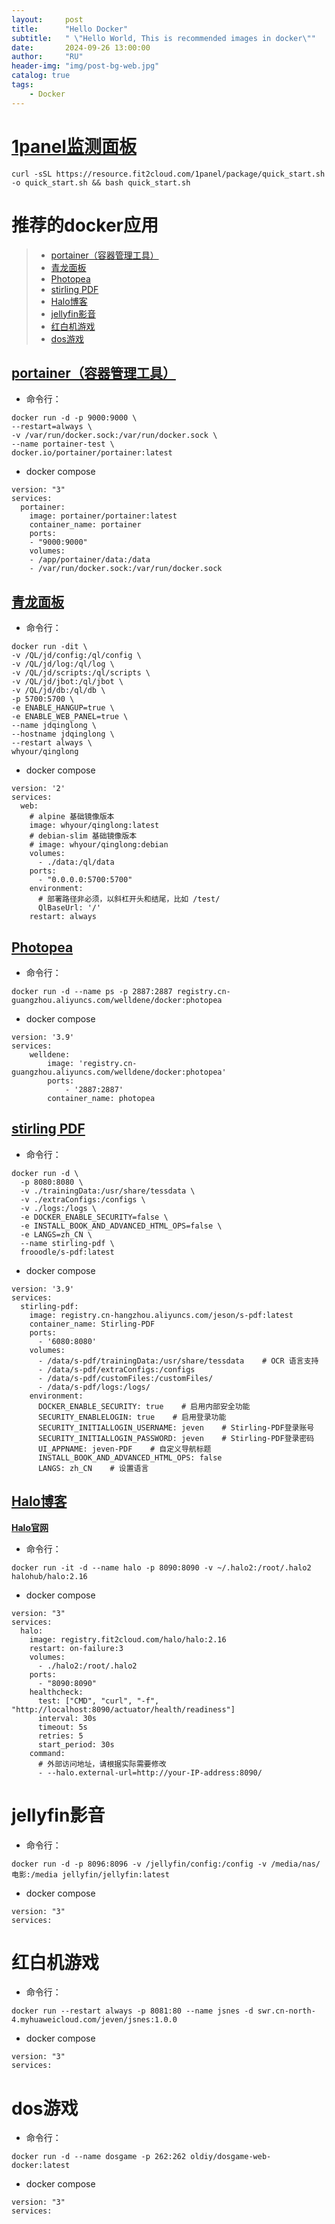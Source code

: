 ```yaml
---
layout:     post
title:      "Hello Docker"
subtitle:   " \"Hello World, This is recommended images in docker\""
date:       2024-09-26 13:00:00
author:     "RU"
header-img: "img/post-bg-web.jpg"
catalog: true
tags:
    - Docker
---
```


# [1panel监测面板](https://1panel.cn/docs/installation/online_installation/)
```
curl -sSL https://resource.fit2cloud.com/1panel/package/quick_start.sh -o quick_start.sh && bash quick_start.sh
```

# 推荐的docker应用
> - [portainer（容器管理工具）](#portainer容器管理工具)
> - [青龙面板](#青龙面板)
> - [Photopea](#photopea)
> - [stirling PDF](#stirling-pdf)
> - [Halo博客](#halo博客)
> - [jellyfin影音](#jellyfin影音)
> - [红白机游戏](#红白机游戏)
> - [dos游戏](#dos游戏)



## [portainer（容器管理工具）](https://www.portainer.io/)
- 命令行：
```
docker run -d -p 9000:9000 \
--restart=always \
-v /var/run/docker.sock:/var/run/docker.sock \
--name portainer-test \
docker.io/portainer/portainer:latest
```
- docker compose 
```
version: "3"
services:
  portainer:
    image: portainer/portainer:latest
    container_name: portainer
    ports:
    - "9000:9000"
    volumes:
    - /app/portainer/data:/data
    - /var/run/docker.sock:/var/run/docker.sock
```

## [青龙面板](https://github.com/whyour/qinglong)
- 命令行：
```
docker run -dit \
-v /QL/jd/config:/ql/config \
-v /QL/jd/log:/ql/log \
-v /QL/jd/scripts:/ql/scripts \
-v /QL/jd/jbot:/ql/jbot \
-v /QL/jd/db:/ql/db \
-p 5700:5700 \
-e ENABLE_HANGUP=true \
-e ENABLE_WEB_PANEL=true \
--name jdqinglong \
--hostname jdqinglong \
--restart always \
whyour/qinglong
```
- docker compose
```
version: '2'
services:
  web:
    # alpine 基础镜像版本
    image: whyour/qinglong:latest
    # debian-slim 基础镜像版本
    # image: whyour/qinglong:debian  
    volumes:
      - ./data:/ql/data
    ports:
      - "0.0.0.0:5700:5700"
    environment:
      # 部署路径非必须，以斜杠开头和结尾，比如 /test/
      QlBaseUrl: '/'
    restart: always
```

## [Photopea](https://github.com/photopea/photopea)
- 命令行：
```
docker run -d --name ps -p 2887:2887 registry.cn-guangzhou.aliyuncs.com/welldene/docker:photopea
```
- docker compose
```
version: '3.9'
services:
    welldene:
        image: 'registry.cn-guangzhou.aliyuncs.com/welldene/docker:photopea'
        ports:
            - '2887:2887'
        container_name: photopea
```

## [stirling PDF](https://github.com/Stirling-Tools/Stirling-PDF)
- 命令行：
```
docker run -d \
  -p 8080:8080 \
  -v ./trainingData:/usr/share/tessdata \
  -v ./extraConfigs:/configs \
  -v ./logs:/logs \
  -e DOCKER_ENABLE_SECURITY=false \
  -e INSTALL_BOOK_AND_ADVANCED_HTML_OPS=false \
  -e LANGS=zh_CN \
  --name stirling-pdf \
  frooodle/s-pdf:latest
```
- docker compose
```
version: '3.9'
services:
  stirling-pdf:
    image: registry.cn-hangzhou.aliyuncs.com/jeson/s-pdf:latest
    container_name: Stirling-PDF
    ports:
      - '6080:8080'
    volumes:
      - /data/s-pdf/trainingData:/usr/share/tessdata    # OCR 语言支持
      - /data/s-pdf/extraConfigs:/configs
      - /data/s-pdf/customFiles:/customFiles/
      - /data/s-pdf/logs:/logs/
    environment:
      DOCKER_ENABLE_SECURITY: true    # 启用内部安全功能
      SECURITY_ENABLELOGIN: true    # 启用登录功能
      SECURITY_INITIALLOGIN_USERNAME: jeven    # Stirling-PDF登录账号
      SECURITY_INITIALLOGIN_PASSWORD: jeven    # Stirling-PDF登录密码
      UI_APPNAME: jeven-PDF    # 自定义导航标题
      INSTALL_BOOK_AND_ADVANCED_HTML_OPS: false
      LANGS: zh_CN    # 设置语言
```

## [Halo博客](https://github.com/halo-dev/halo)
**[Halo官网](https://www.halo.run)**
- 命令行：
```
docker run -it -d --name halo -p 8090:8090 -v ~/.halo2:/root/.halo2 halohub/halo:2.16
```
- docker compose
```
version: "3"
services:
  halo:
    image: registry.fit2cloud.com/halo/halo:2.16
    restart: on-failure:3
    volumes:
      - ./halo2:/root/.halo2
    ports:
      - "8090:8090"
    healthcheck:
      test: ["CMD", "curl", "-f", "http://localhost:8090/actuator/health/readiness"]
      interval: 30s
      timeout: 5s
      retries: 5
      start_period: 30s          
    command:
      # 外部访问地址，请根据实际需要修改
      - --halo.external-url=http://your-IP-address:8090/
```

# jellyfin影音
- 命令行：
```
docker run -d -p 8096:8096 -v /jellyfin/config:/config -v /media/nas/电影:/media jellyfin/jellyfin:latest
```
- docker compose
```
version: "3"
services:
```

# 红白机游戏
- 命令行：
```
docker run --restart always -p 8081:80 --name jsnes -d swr.cn-north-4.myhuaweicloud.com/jeven/jsnes:1.0.0
```
- docker compose
```
version: "3"
services:
```

# dos游戏
- 命令行：
```
docker run -d --name dosgame -p 262:262 oldiy/dosgame-web-docker:latest
```
- docker compose
```
version: "3"
services:
```
